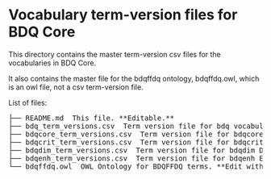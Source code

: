 # Vocabulary term-version files for BDQ Core

This directory contains the master term-version csv files for the vocabularies in BDQ Core.

It also contains the master file for the bdqffdq ontology, bdqffdq.owl, which is an owl file, not a csv term-version file.  

List of files: 
<pre>
├── README.md  This file. **Editable.**
├── bdq_term_versions.csv  Term version file for bdq vocabulary. **Editable.**
├── bdqcore_term_versions.csv  Term version file for bdqcore (test descriptions) vocabulary. **Editable.**
├── bdqcrit_term_versions.csv  Term version file for bdqcrit Criterion vocabulary. **Editable.**
├── bdqdim_term_versions.csv  Term version file for bdqdim Dimension vocabulary. **Editable.**
├── bdqenh_term_versions.csv  Term version file for bdqenh Enhancement vocabulary. **Editable.**
└── bdqffdq.owl  OWL Ontology for BDQFFDQ terms. **Edit with Protege.**
</pre>
